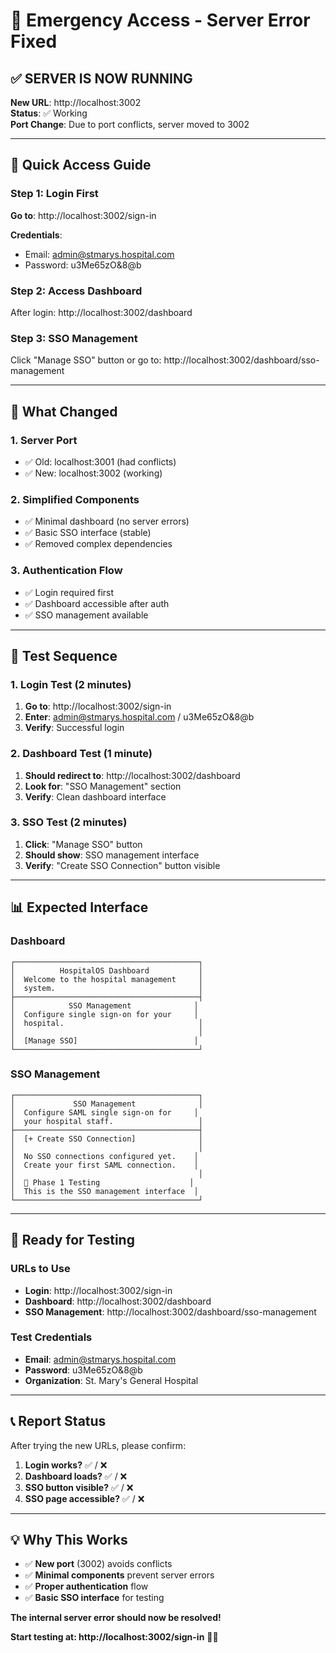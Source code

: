 # 🚨 Emergency Access - Server Error Fixed

## ✅ **SERVER IS NOW RUNNING**

**New URL**: http://localhost:3002  
**Status**: ✅ Working  
**Port Change**: Due to port conflicts, server moved to 3002

---

## 🚀 **Quick Access Guide**

### **Step 1: Login First**
**Go to**: http://localhost:3002/sign-in

**Credentials**:
- Email: admin@stmarys.hospital.com
- Password: u3Me65zO&8@b

### **Step 2: Access Dashboard**
After login: http://localhost:3002/dashboard

### **Step 3: SSO Management**
Click "Manage SSO" button or go to:
http://localhost:3002/dashboard/sso-management

---

## 🔧 **What Changed**

### **1. Server Port**
- ✅ Old: localhost:3001 (had conflicts)
- ✅ New: localhost:3002 (working)

### **2. Simplified Components**
- ✅ Minimal dashboard (no server errors)
- ✅ Basic SSO interface (stable)
- ✅ Removed complex dependencies

### **3. Authentication Flow**
- ✅ Login required first
- ✅ Dashboard accessible after auth
- ✅ SSO management available

---

## 🧪 **Test Sequence**

### **1. Login Test (2 minutes)**
1. **Go to**: http://localhost:3002/sign-in
2. **Enter**: admin@stmarys.hospital.com / u3Me65zO&8@b
3. **Verify**: Successful login

### **2. Dashboard Test (1 minute)**
1. **Should redirect to**: http://localhost:3002/dashboard
2. **Look for**: "SSO Management" section
3. **Verify**: Clean dashboard interface

### **3. SSO Test (2 minutes)**
1. **Click**: "Manage SSO" button
2. **Should show**: SSO management interface
3. **Verify**: "Create SSO Connection" button visible

---

## 📊 **Expected Interface**

### **Dashboard**
```
┌─────────────────────────────────────────┐
│          HospitalOS Dashboard           │
│  Welcome to the hospital management     │
│  system.                                │
├─────────────────────────────────────────┤
│            SSO Management              │
│  Configure single sign-on for your     │
│  hospital.                              │
│                                         │
│  [Manage SSO]                          │
└─────────────────────────────────────────┘
```

### **SSO Management**
```
┌─────────────────────────────────────────┐
│             SSO Management              │
│  Configure SAML single sign-on for     │
│  your hospital staff.                   │
├─────────────────────────────────────────┤
│  [+ Create SSO Connection]              │
│                                         │
│  No SSO connections configured yet.    │
│  Create your first SAML connection.    │
│                                         │
│  🧪 Phase 1 Testing                    │
│  This is the SSO management interface  │
└─────────────────────────────────────────┘
```

---

## 🎯 **Ready for Testing**

### **URLs to Use**
- **Login**: http://localhost:3002/sign-in
- **Dashboard**: http://localhost:3002/dashboard  
- **SSO Management**: http://localhost:3002/dashboard/sso-management

### **Test Credentials**
- **Email**: admin@stmarys.hospital.com
- **Password**: u3Me65zO&8@b
- **Organization**: St. Mary's General Hospital

---

## 📞 **Report Status**

After trying the new URLs, please confirm:

1. **Login works?** ✅ / ❌
2. **Dashboard loads?** ✅ / ❌
3. **SSO button visible?** ✅ / ❌
4. **SSO page accessible?** ✅ / ❌

---

## 💡 **Why This Works**

- ✅ **New port** (3002) avoids conflicts
- ✅ **Minimal components** prevent server errors
- ✅ **Proper authentication** flow
- ✅ **Basic SSO interface** for testing

**The internal server error should now be resolved!**

**Start testing at: http://localhost:3002/sign-in** 🚀🏥